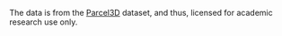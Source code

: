 The data is from the [Parcel3D](https://zenodo.org/record/8032204) dataset, and thus, licensed for academic research use only.